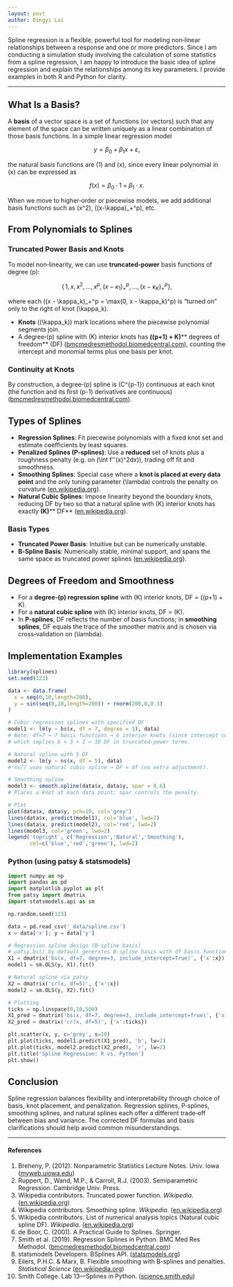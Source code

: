 ```yaml
---
layout: post
author: Dingyi Lai
---
```


Spline regression is a flexible, powerful tool for modeling non‐linear relationships between a response and one or more predictors. Since I am conducting a simulation study involving the calculation of some statistics from a spline regression, I am happy to introduce the basic idea of spline regression and explain the relationships among its key parameters. I provide examples in both R and Python for clarity.

---

## What Is a Basis?

A **basis** of a vector space is a set of functions (or vectors) such that any element of the space can be written uniquely as a linear combination of those basis functions. In a simple linear regression model

```math
y = \beta_0 + \beta_1 x + \varepsilon,
```

the natural basis functions are \(1\) and \(x\), since every linear polynomial in \(x\) can be expressed as

```math
f(x) = \beta_0 \cdot 1 + \beta_1 \cdot x.
```

When we move to higher‐order or piecewise models, we add additional basis functions such as \(x^2\), \((x-\kappa)_+^p\), etc.

## From Polynomials to Splines

### Truncated Power Basis and Knots

To model non‑linearity, we can use **truncated‑power** basis functions of degree \(p\):

```math
\{\,1, x, x^2, \dots, x^p, (x - \kappa_1)_+^p, \dots, (x - \kappa_K)_+^p\},
```

where each \((x - \kappa_k)_+^p = \max(0, x - \kappa_k)^p\) is “turned on” only to the right of knot \(\kappa_k\).

- **Knots** (\(\kappa_k\)) mark locations where the piecewise polynomial segments join.
- A degree‑\(p\) spline with \(K\) interior knots has **\((p+1) + K\)**** degrees of freedom** (DF) ([bmcmedresmethodol.biomedcentral.com](https://bmcmedresmethodol.biomedcentral.com/articles/10.1186/s12874-019-0666-3?utm_source=chatgpt.com)), counting the intercept and monomial terms plus one basis per knot.

### Continuity at Knots

By construction, a degree‑\(p\) spline is \(C^{p-1}\) continuous at each knot (the function and its first \(p-1\) derivatives are continuous) ([bmcmedresmethodol.biomedcentral.com](https://bmcmedresmethodol.biomedcentral.com/articles/10.1186/s12874-019-0666-3?utm_source=chatgpt.com)).

## Types of Splines

- **Regression Splines**: Fit piecewise polynomials with a fixed knot set and estimate coefficients by least squares.
- **Penalized Splines (P‑splines)**: Use a **reduced** set of knots plus a roughness penalty (e.g. on \(\int f''(x)^2dx\)), trading off fit and smoothness.
- **Smoothing Splines**: Special case where a **knot is placed at every data point** and the only tuning parameter \(\lambda\) controls the penalty on curvature ([en.wikipedia.org](https://en.wikipedia.org/wiki/Smoothing_spline?utm_source=chatgpt.com)).
- **Natural Cubic Splines**: Impose linearity beyond the boundary knots, reducing DF by two so that a natural spline with \(K\) interior knots has exactly **\(K\)**** DF** ([en.wikipedia.org](https://en.wikipedia.org/wiki/List_of_numerical_analysis_topics?utm_source=chatgpt.com)).

### Basis Types

- **Truncated Power Basis**: Intuitive but can be numerically unstable.
- **B‑Spline Basis**: Numerically stable, minimal support, and spans the same space as truncated power splines ([en.wikipedia.org](https://en.wikipedia.org/wiki/B-spline?utm_source=chatgpt.com)).

## Degrees of Freedom and Smoothness

- For a **degree‑****\(p\)**** regression spline** with \(K\) interior knots, DF = \((p+1) + K\).
- For a **natural cubic spline** with \(K\) interior knots, DF = \(K\).
- In **P‑splines**, DF reflects the number of basis functions; in **smoothing splines**, DF equals the trace of the smoother matrix and is chosen via cross‑validation on \(\lambda\).

## Implementation Examples

```r
library(splines)
set.seed(123)

data <- data.frame(
  x = seq(0,10,length=200),
  y = sin(seq(0,10,length=200)) + rnorm(200,0,0.3)
)

# Cubic regression splines with specified DF
model1 <- lm(y ~ bs(x, df = 7, degree = 3), data)
# Note: df=7 → 7 basis functions → 6 interior knots (since intercept counts),
# which implies 6 + 3 + 1 = 10 DF in truncated‑power terms.

# Natural spline with 5 DF
model2 <- lm(y ~ ns(x, df = 5), data)
# ns() uses natural cubic spline → DF = df (no extra adjustment).

# Smoothing spline
model3 <- smooth.spline(data$x, data$y, spar = 0.6)
# Places a knot at each data point; spar controls the penalty.

# Plot
plot(data$x, data$y, pch=19, col='grey')
lines(data$x, predict(model1), col='blue', lwd=2)
lines(data$x, predict(model2), col='red', lwd=2)
lines(model3, col='green', lwd=2)
legend('topright', c('Regression','Natural','Smoothing'),
       col=c('blue','red','green'), lwd=2)
```

### Python (using patsy & statsmodels)

```python
import numpy as np
import pandas as pd
import matplotlib.pyplot as plt
from patsy import dmatrix
import statsmodels.api as sm

np.random.seed(123)

data = pd.read_csv('_data/spline.csv')
x = data['x']; y = data['y']

# Regression spline design (B-spline basis)
# patsy.bs() by default generates B-spline basis with df basis functions.
X1 = dmatrix('bs(x, df=7, degree=3, include_intercept=True)', {'x':x})
model1 = sm.OLS(y, X1).fit()

# Natural spline via patsy
X2 = dmatrix('cr(x, df=5)', {'x':x})
model2 = sm.OLS(y, X2).fit()

# Plotting
ticks = np.linspace(0,10,500)
X1_pred = dmatrix('bs(x, df=7, degree=3, include_intercept=True)', {'x':ticks})
X2_pred = dmatrix('cr(x, df=5)', {'x':ticks})

plt.scatter(x, y, c='grey', s=10)
plt.plot(ticks, model1.predict(X1_pred), 'b', lw=2)
plt.plot(ticks, model2.predict(X2_pred), 'r', lw=2)
plt.title('Spline Regression: R vs. Python')
plt.show()
```

## Conclusion

Spline regression balances flexibility and interpretability through choice of basis, knot placement, and penalization. Regression splines, P‑splines, smoothing splines, and natural splines each offer a different trade‑off between bias and variance. The corrected DF formulas and basis clarifications should help avoid common misunderstandings.

---

#### References

1. Breheny, P. (2012). Nonparametric Statistics Lecture Notes. Univ. Iowa ([myweb.uiowa.edu](https://myweb.uiowa.edu/pbreheny/uk/teaching/621/notes/11-20.pdf?utm_source=chatgpt.com))
2. Ruppert, D., Wand, M.P., & Carroll, R.J. (2003). Semiparametric Regression. Cambridge Univ. Press.
3. Wikipedia contributors. Truncated power function. *Wikipedia*. ([en.wikipedia.org](https://en.wikipedia.org/wiki/Truncated_power_function?utm_source=chatgpt.com))
4. Wikipedia contributors. Smoothing spline. *Wikipedia*. ([en.wikipedia.org](https://en.wikipedia.org/wiki/Smoothing_spline?utm_source=chatgpt.com))
5. Wikipedia contributors. List of numerical analysis topics (Natural cubic spline DF). *Wikipedia*. ([en.wikipedia.org](https://en.wikipedia.org/wiki/List_of_numerical_analysis_topics?utm_source=chatgpt.com))
6. de Boor, C. (2001). A Practical Guide to Splines. Springer.
7. Smith et al. (2019). Regression Splines in Python. BMC Med Res Methodol. ([bmcmedresmethodol.biomedcentral.com](https://bmcmedresmethodol.biomedcentral.com/articles/10.1186/s12874-019-0666-3?utm_source=chatgpt.com))
8. statsmodels Developers. BSplines API. ([statsmodels.org](https://www.statsmodels.org/dev/generated/statsmodels.gam.smooth_basis.BSplines.html?utm_source=chatgpt.com))
9. Eilers, P.H.C. & Marx, B. Flexible smoothing with B-splines and penalties. *Statistical Science* ([en.wikipedia.org](https://en.wikipedia.org/wiki/Smoothing_spline?utm_source=chatgpt.com))
10. Smith College. Lab 13—Splines in Python. ([science.smith.edu](https://www.science.smith.edu/~jcrouser/SDS293/labs/lab13-py.html?utm_source=chatgpt.com))


<!-- Spline regression is a flexible, powerful tool for modeling non‐linear relationships between a response and one or more predictors. Since I am conducting a simulation study involving the calculation of some statistics from a spline regression, I am more than happy trying to introduce the basic idea of spline regression and the relationships among its key parameters. I'll give an example in both R and Python for better illustration.

---

## What is the basis?

In linear algebra, the most straightforward example of the basis for any vector described as a pair number, which means it starts from $$(0,0)$$, are the coordinates in the $$xy$$-coordinate system. Some detailed vivid illustrations can be found in [the fantastic blog along with its video by 3B1B](https://www.3blue1brown.com/lessons/span). More precisely, a basis of a vector space can be defined as a set, $$V$$, of elements of the space such that there exist a unique linear combination of elements of $$V$$ that is able to express any element of the space.

For example, in a linear regression model $$y = \beta_0 + \beta_1 x+ error$$, the basis functions are 1 and x. Hence, $$\{1, x\}$$ can be viewed as a basis for the vector space in $$x$$ for all linear polynomials. It can be illustrated by the following figure:

<figure>
  <img
  src="https://raw.githubusercontent.com/Dingyi-Lai/Dingyi-Lai.github.io/main/_images/[SR]Figure 3.2.png"
  alt="Conceptual table">
   <figcaption style="display:block; text-align:center;">
    Figure 1: The simple linear regression model
  </figcaption>
</figure>

Next, consider the nonlinear regression model such as $$y = \beta_0 + \beta_1 x + \beta_2 x^2 + error$$:

<figure>
  <img
  src="https://raw.githubusercontent.com/Dingyi-Lai/Dingyi-Lai.github.io/main/_images/[SR]Figure 3.3.png"
  alt="Conceptual table">
   <figcaption style="display:block; text-align:center;">
    Figure 2: The quadratic regression model
  </figcaption>
</figure>

where the basis is obviously $$\{1, x, x^2\}$$

When it's extended to more complex model like the *broken stick* model, the indicator function such as $$(x-0.6)_{+}$$ needs to be included in the basis, as the sloped lines are connected in a stiff manner at $$x=0.6$$. Note that this indicator function mean that if $$x-0.6$$ is positive, then it indicates itself; otherwise, it's equal to 0.

<figure>
  <img
  src="https://raw.githubusercontent.com/Dingyi-Lai/Dingyi-Lai.github.io/main/_images/[SR]Figure 3.4.png"
  alt="Conceptual table">
  <figcaption style="display:block; text-align:center;">Figure 3: The broken stick regression model</figcaption>
</figure>

Moreover, more indicator functions are included when the right-hand half has more intricate structure:

<figure>
  <img
  src="https://raw.githubusercontent.com/Dingyi-Lai/Dingyi-Lai.github.io/main/_images/[SR]Figure 3.5.png"
  alt="Conceptual table">
  <figcaption style="display:block; text-align:center;">Figure 4: The whip regression model</figcaption>
</figure>

And its basis can be written as:

<figure>
  <img
  src="https://raw.githubusercontent.com/Dingyi-Lai/Dingyi-Lai.github.io/main/_images/[SR]Basis_Whilp.png"
  alt="Conceptual table">
  <figcaption style="display:block; text-align:center;">Figure 4: The whip regression model</figcaption>
</figure>

The turning point $$\kappa$$ in the indicator $$(x-\kappa)_{+}$$ is called *knot*, which leads to the introduction of splines below.


## What Are Splines?

Splines are piecewise polynomial functions that are smoothly connected at points **knots** similar to the above. Instead of forcing a single polynomial to fit the entire dataset—which can lead to underfitting or overfitting—spline regression fits separate polynomial segments between knots. For example, $$(x-0.6)_{+}$$ can be called as a *linear spline basis function*, where its knot is at 0.6 and the function itself is called a *spline*.

Another great idea to think of spline is to imagine the [connected scatterplots](https://www.youtube.com/watch?v=YMl25iCCRew) for the cartoon figures that you draw in your childhood. You can connect the dots bluntly:

<figure>
  <img
  src="https://raw.githubusercontent.com/Dingyi-Lai/Dingyi-Lai.github.io/main/_images/[SR]Connected_Scatterplot.png"
  alt="Conceptual table"
  style="width:50%;">
  <figcaption style="display:block; text-align:center;">Figure 5: Vanilla Connected Scatterplot</figcaption>
</figure>

Or you can connect them in a smooth way:

<figure>
  <img
  src="https://raw.githubusercontent.com/Dingyi-Lai/Dingyi-Lai.github.io/main/_images/[SR]Connected_Scatterplot_smooth.png"
  alt="Conceptual table"
  style="width:50%;">
  <figcaption style="display:block; text-align:center;">Figure 6: "Chocolate" Connected Scatterplot</figcaption>
</figure>

There are mainly three ways to decide the smoothness of the overall curve -- The number of knots, the type of splines and the constraints predefined.

### Number of knots and its Relationship to Degrees of Freedom

- **Number of Knots:** As illustrated in the former section, the more knots there are, the more detailed it is when the line fit the data. Given the number of knots $$K$$ , there are $$2^K$$ possible models for automatic knot selection, if you consider including or excluding each candicate independently.

- **Degrees of Freedom (DF):** In the context of spline regression, the degrees of freedom refer to the number of independent parameters estimated. More knots mean more basis functions and, hence, higher degrees of freedom (more flexibility) but also a higher risk of overfitting.

- **Relationship**: For a spline of degree $$p$$ with $$K$$ interior knots (assuming knots are fixed), the DF is $$K + p + 1$$ if intercept is included

### Type of splines

Besides the number of knots, the smoothness constraints (usually continuity of the function and some of its derivatives) at the knots restrict their influence, thus ensuring that the overall curve is smooth.

Accordingly, there are several types of splines:

- **Linear spline** is equivalent to the **vanilla connected scatterplot** 
- **Quadratic spline** bases has a continuous first derivative
<figure>
  <img
  src="https://raw.githubusercontent.com/Dingyi-Lai/Dingyi-Lai.github.io/refs/heads/main/_images/%5BSR%5DPenalized_Spline_linear_quadratic.png"
  alt="Conceptual table">
  <figcaption>Figure 7: Penalized spline regression fits to the fossil data based on (a) linear spline basis functions and (b) quadratic spline basis functions. In each case, eleven equally space knots are used.</figcaption>
</figure>

Apparently, the spline function with the degree of the piecewise polynomial being $$p$$ has $$p-1$$ continuous derivatives. The higher the $$p$$ is, the smoother the estimated line.

All the spline functions that I've discussed so far is called the truncated power functions, with its basis being:

$$
1,\, x,\, \ldots,\, x^p,\quad (x - \kappa_1)_+^p,\ \ldots,\ (x - \kappa_K)_+^p,
$$

which is known as the **truncated power basis** of degree $$p$$. The $$p$$-th-degree spline is

$$
f(x) \;=\; \beta_0 \;+\; \beta_1\,x \;+\; \cdots \;+\; \beta_p\,x^p \;+\; \sum_{k=1}^{K} \beta_{pk}\,\bigl(x - \kappa_k\bigr)_+^p.
$$

However, there are other types of splines that has equivalent bases with more stable numerical properties such as *B-spline* basis.

- **B splines** is equivalent to the truncated power basis of the same degree in the sense that they span the same set of functions. By *span* it means the set of all possible linear combinations of the basis functions.

- **Natural cubic splines** are cubic splines that impose additional boundary constraints so that the function is linear outside the outermost knots. This helps avoid the wild oscillations that can occur at the boundaries. Natural splines thus have fewer degrees of freedom than a regular cubic spline with the same knots, because of these boundary constraints.

- **Radial basis functions (RBF)** are commonly used in higher-dimensional settings. An RBF spline typically depends on the distance between the predictor variable (often in multiple dimensions) and the knot location. A popular example is the Gaussian RBF $$\exp\bigl(-\gamma \lVert x - \kappa \rVert^2\bigr)$$. These are especially powerful for smoothing in spatial or multi-dimensional data, but they also come with their own complexities in selecting parameters (like $$\gamma$$).

### Penalized Spline Regression

Apart from defining the number of knots and the type of splines, penalizing the spline regression is another method to control the smoothness.

Consider a spline model with $$K$$ knots, $$\beta$$ in the following formula, which is a matrix of the coefficients of the knots, has $$K$$ elements. The constraints on $$\beta$$ given some number $$\lambda \ge 0$$ leads to the solution:

$$
\widehat{\beta} = \bigl(X^\mathsf{T}X + \lambda^2 D\bigr)^{-1} X^\mathsf{T}y.
$$

The term $$\lambda^2 \beta^\mathsf{T} D \beta$$ is called a **roughness penalty** because it penalizes fits that are too rough, thus yielding a smoother result. The amount of smoothing is controlled by $$\lambda$$, which is therefore usually referred to as a **smoothing parameter**. 

The fitted values for a penalized spline regression are then given by:

$$
\widehat{y} \;=\; X \,\bigl(X^\mathsf{T}X + \lambda^2 D\bigr)^{-1} X^\mathsf{T}y.
$$

 
---

## An Example: Simulating Non-Linear Data

Let’s simulate a dataset where the true relationship is non-linear (say, a sine curve with some noise) and fit spline regressions with different numbers of knots to see how the degrees of freedom change.

### Implementation in R

Below is an R code example using the `splines` package. We’ll simulate data, fit models with varying numbers of knots, and extract the effective degrees of freedom.

```{r}
# Load necessary library
library(splines)
set.seed(123)

# Simulate data: y = sin(x) + noise
n <- 200
x <- seq(0, 10, length.out = n)
y <- sin(x) + rnorm(n, sd = 0.3)
data <- data.frame(x, y)

write.csv(data, "_data/spline.csv", row.names = FALSE)

# Fit spline regression with different numbers of knots
# Model 1: 3 interior knots
model1 <- lm(y ~ bs(x, df = 7), data = data)
knots1 <- attr(bs(x, df = 7), "knots")

# Model 2: 5 interior knots
model2 <- lm(y ~ bs(x, df = 12), data = data)
knots2 <- attr(bs(x, df = 12), "knots")

# Model 3: 7 interior knots
model3 <- lm(y ~ bs(x, df=18), data = data)
knots3 <- attr(bs(x, df = 18), "knots")

# Print degrees of freedom
cat("Number of knots for cubic spline model with df=4:", length(knots1), "\n")
cat("Number of knots for cubic spline model with df=10:", length(knots2), "\n")
cat("Number of knots for cubic spline model with df=16:", length(knots3), "\n")

# Plot the data and fitted curves
# file.exists("_images")
png("_images/[SR]spline_regression_R.png", width = 800, height = 600)
plot(x, y, main = "Spline Regression with Different Numbers of Knots", 
     pch = 19, col = "grey", xlab = "x", ylab = "y")
lines(x, predict(model1, newdata = data), col = "blue", lwd = 2)
lines(x, predict(model2, newdata = data), col = "red", lwd = 2)
lines(x, predict(model3, newdata = data), col = "green", lwd = 2)
legend("topright", legend = c("4 knots", "9 knots", "15 knots"),
       col = c("blue", "red", "green"), lwd = 2)
dev.off()

```

<figure>
  <img
  src="https://raw.githubusercontent.com/Dingyi-Lai/Dingyi-Lai.github.io/main/_images/[SR]spline_regression_R.png"
  alt="Conceptual table">
  <figcaption>Figure 8: Spline Regression with Different Numbers of Knots in R</figcaption>
</figure>
---

### Implementation in Python

Now let’s perform a similar analysis in Python using `patsy` for spline basis creation and `statsmodels` for fitting the regression model.

```python
import numpy as np
import pandas as pd
import matplotlib.pyplot as plt
from statsmodels.gam.api import BSplines
import statsmodels.api as sm

# Set random seed for reproducibility
np.random.seed(123)

# Simulate data: y = sin(x) + noise
n = 200
# Read the data from the CSV file
data = pd.read_csv("../_data/spline.csv")

# If you need to extract the 'x' and 'y' values:
x = data['x'].values
y = data['y'].values
# statsmodels expects exogenous variables as a 2D array:
x_2d = x[:, None]

# ---- Model 1: Using 4 degrees of freedom ----
# In this context, we set df=[4] which mimics R's bs(x, df=4) for a single predictor.
bs1 = BSplines(x_2d, df=[8], degree=[3])
# Fit OLS using the spline basis
model1 = sm.OLS(y, bs1.transform(x_2d)).fit()
# Extract knots; bs1.knots is a list (one array per predictor)
knots1 = bs1.dim_basis - bs1.degrees[0]
print("Number of knots for cubic spline model with df=4:", knots1)

# ---- Model 2: Using 10 degrees of freedom ----
bs2 = BSplines(x_2d, df=[13], degree=[3])
model2 = sm.OLS(y, bs2.transform(x_2d)).fit()
knots2 = bs2.dim_basis - bs2.degrees[0]
print("Number of knots for cubic spline model with df=10:", knots2)

# ---- Model 3: Using 16 degrees of freedom ----
bs3 = BSplines(x_2d, df=[19], degree=[3])
model3 = sm.OLS(y, bs3.transform(x_2d)).fit()
knots3 = bs3.dim_basis - bs3.degrees[0]
print("Number of knots for cubic spline model with df=16:", knots3)

# Create a fine grid for prediction
x_pred = np.linspace(0, 10, 500)[:, None]

# Generate predictions from the three models
y_pred1 = model1.predict(bs1.transform(x_pred))
y_pred2 = model2.predict(bs2.transform(x_pred))
y_pred3 = model3.predict(bs3.transform(x_pred))

# Plot the data and fitted curves
plt.figure(figsize=(8, 6))
plt.scatter(x, y, color="grey", s=20, label="Data")
plt.plot(x_pred.flatten(), y_pred1, color="blue", lw=2, label="4 knots")
plt.plot(x_pred.flatten(), y_pred2, color="red", lw=2, label="9 knots")
plt.plot(x_pred.flatten(), y_pred3, color="green", lw=2, label="15 knots")
plt.title("Spline Regression with Different Numbers of Knots")
plt.xlabel("x")
plt.ylabel("y")
plt.legend(loc="upper right")
# Save the plot to a file (ensure that the directory '_images' exists)
plt.savefig("../_images/[SR]spline_regression_python.png", dpi=300)
plt.show()

```

<figure>
  <img
  src="https://raw.githubusercontent.com/Dingyi-Lai/Dingyi-Lai.github.io/main/_images/[SR]spline_regression_python.png"
  alt="Conceptual table">
  <figcaption>Figure 9: Spline Regression with Different Numbers of Knots in Python</figcaption>
</figure>

---

## Comparison: R vs. Python

- **R**  
  - df = 7 & cubic -> 4 knots (7 = 4+3)
  - df = 12 & cubic -> 9 knots (12 = 9+3)
  - df = 18 & cubic -> 15 knots (18 = 15+3)
- **Python**  
  - df = 5 & cubic -> 4 knots (4 = 5-1)
  - df = 10 & cubic -> 9 knots (9 = 10-1)
  - df = 16 & cubic -> 15 knots (15 = 16-1)
- **Definition from different versions:**  
  - `df` in R from `library(splines)`: df	
  degrees of freedom; one can specify df rather than knots; bs() then chooses df-degree (minus one if there is an intercept) knots at suitable quantiles of x (which will ignore missing values). The default, NULL, takes the number of inner knots as length(knots). If that is zero as per default, that corresponds to df = degree - intercept
  - `df` in Python from `from statsmodels.gam.api import BSplines`
  number of basis functions or degrees of freedom; should be equal in length to the number of columns of x; may be an integer if x has one column or is 1-D.
  - `df` in Python from `from sddr.splines import spline, Spline`
  Number of degrees of freedom (equals the number of columns in s.basis) because `Intercept` is set to be True by default

---

## Conclusion

Spline regression is a versatile method for modeling complex, non-linear relationships. The number of knots, the type of splines and possible penalty can be used to control the flexibility of your model. By comparing implementations in R and Python, we see that the relationship between the parameter `df` and the number of knots are different in different version.

Feel free to experiment with the provided code examples to better understand how the choice of knots affects model flexibility. If you have any questions or insights, share your thoughts in the comments!

---

*Happy modeling!*

Reference: 

1. Ruppert, D., Wand, M.P. and Carroll, R.J. (2003) Semiparametric Regression. Cambridge: Cambridge University Press (Cambridge Series in Statistical and Probabilistic Mathematics).
2. https://www.3blue1brown.com/lessons/span
3. https://www.youtube.com/watch?v=YMl25iCCRew
4. https://www.rdocumentation.org/packages/splines/versions/3.6.2/topics/bs
5. https://www.statsmodels.org/dev/generated/statsmodels.gam.smooth_basis.BSplines.html
6. https://github.com/HelmholtzAI-Consultants-Munich/PySDDR/tree/master/sddr
7. https://www.kirenz.com/blog/posts/2021-12-06-regression-splines-in-python/ -->